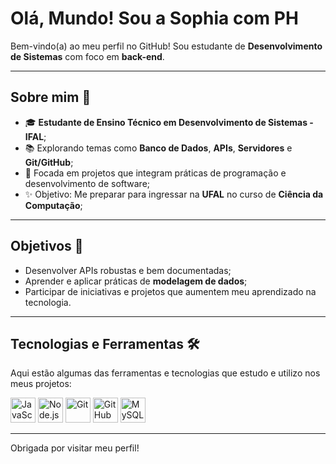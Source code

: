 # Olá, Mundo! Sou a Sophia com PH 

Bem-vindo(a) ao meu perfil no GitHub! Sou estudante de **Desenvolvimento de Sistemas** com foco em **back-end**. 

---

## Sobre mim 🌟
- 🎓 **Estudante de Ensino Técnico em Desenvolvimento de Sistemas - IFAL**;
- 📚 Explorando temas como **Banco de Dados**, **APIs**, **Servidores** e **Git/GitHub**;
- 🌟 Focada em projetos que integram práticas de programação e desenvolvimento de software;
- ✨ Objetivo: Me preparar para ingressar na **UFAL** no curso de **Ciência da Computação**;

---

## Objetivos 🚀
- Desenvolver APIs robustas e bem documentadas;
- Aprender e aplicar práticas de **modelagem de dados**;
- Participar de iniciativas e projetos que aumentem meu aprendizado na tecnologia.

---

## Tecnologias e Ferramentas 🛠️
Aqui estão algumas das ferramentas e tecnologias que estudo e utilizo nos meus projetos:

<p align="left">
  <img src="https://cdn.jsdelivr.net/gh/devicons/devicon/icons/javascript/javascript-original.svg" alt="JavaScript" width="40" height="40"/>
  <img src="https://cdn.jsdelivr.net/gh/devicons/devicon/icons/nodejs/nodejs-original.svg" alt="Node.js" width="40" height="40"/>
  <img src="https://cdn.jsdelivr.net/gh/devicons/devicon/icons/git/git-original.svg" alt="Git" width="40" height="40"/>
  <img src="https://cdn.jsdelivr.net/gh/devicons/devicon/icons/github/github-original.svg" alt="GitHub" width="40" height="40"/>
  <img src="https://cdn.jsdelivr.net/gh/devicons/devicon/icons/mysql/mysql-original-wordmark.svg" alt="MySQL" width="40" height="40"/>
</p>

---

Obrigada por visitar meu perfil! 
